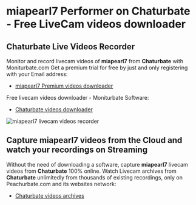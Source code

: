# miapearl7 Performer on Chaturbate - Free LiveCam videos downloader

## Chaturbate Live Videos Recorder

Monitor and record livecam videos of **miapearl7** from **Chaturbate** with Moniturbate.com
Get a premium trial for free by just and only registering with your Email address:
* [miapearl7 Premium videos downloader](https://moniturbate.com/request-demo-licence-key.html)

Free livecam videos downloader - Moniturbate Software:
* [Chaturbate videos downloader](https://moniturbate.com/moniturbate-download-software.html)

![miapearl7 livecam videos recorder](https://peachurnet.com/templates/moniturbate-software.png)


## Capture miapearl7 videos from the Cloud and watch your recordings on Streaming

Without the need of downloading a software, capture **miapearl7** livecam videos from **Chaturbate** 100% online.
Watch Livecam archives from **Chaturbate** unlimitedly from thousands of existing recordings, only on Peachurbate.com and its websites network:
* [Chaturbate videos archives](https://peachurnet.com/)